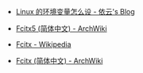 * [Linux 的环境变量怎么设 - 依云's Blog](https://blog.lilydjwg.me/2020/7/22/linux-environment-variables.215496.html)

* [Fcitx5 (简体中文) - ArchWiki](https://wiki.archlinux.org/index.php/Fcitx5_(%E7%AE%80%E4%BD%93%E4%B8%AD%E6%96%87))

* [Fcitx - Wikipedia](https://en.wikipedia.org/wiki/Fcitx)

* [Fcitx (简体中文) - ArchWiki](https://wiki.archlinux.org/index.php/Fcitx_(%E7%AE%80%E4%BD%93%E4%B8%AD%E6%96%87))